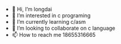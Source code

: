 - 👋 Hi, I’m longdai
- 👀 I’m interested in c programing
- 🌱 I’m currently learning c/asm
- 💞️ I’m looking to collaborate on c language
- 📫 How to reach me  18655316665

<!---
LongdaiSince2021/LongdaiSince2021 is a ✨ special ✨ repository because its `README.md` (this file) appears on your GitHub profile.
You can click the Preview link to take a look at your changes.
--->
